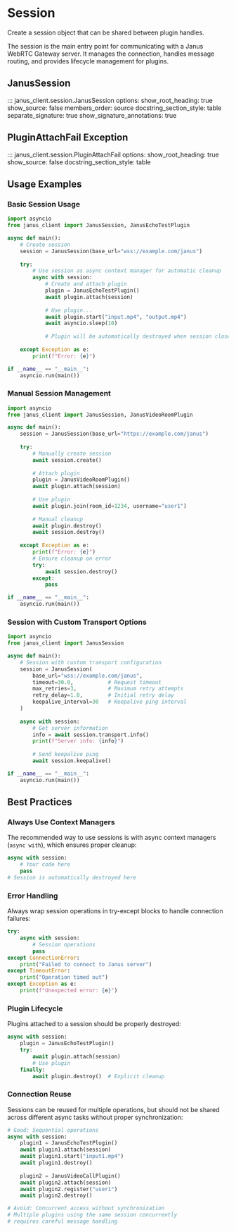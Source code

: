# Session

Create a session object that can be shared between plugin handles.

The session is the main entry point for communicating with a Janus WebRTC Gateway server. It manages the connection, handles message routing, and provides lifecycle management for plugins.

## JanusSession

::: janus_client.session.JanusSession
    options:
      show_root_heading: true
      show_source: false
      members_order: source
      docstring_section_style: table
      separate_signature: true
      show_signature_annotations: true

## PluginAttachFail Exception

::: janus_client.session.PluginAttachFail
    options:
      show_root_heading: true
      show_source: false
      docstring_section_style: table

## Usage Examples

### Basic Session Usage

```python
import asyncio
from janus_client import JanusSession, JanusEchoTestPlugin

async def main():
    # Create session
    session = JanusSession(base_url="wss://example.com/janus")
    
    try:
        # Use session as async context manager for automatic cleanup
        async with session:
            # Create and attach plugin
            plugin = JanusEchoTestPlugin()
            await plugin.attach(session)
            
            # Use plugin...
            await plugin.start("input.mp4", "output.mp4")
            await asyncio.sleep(10)
            
            # Plugin will be automatically destroyed when session closes
            
    except Exception as e:
        print(f"Error: {e}")

if __name__ == "__main__":
    asyncio.run(main())
```

### Manual Session Management

```python
import asyncio
from janus_client import JanusSession, JanusVideoRoomPlugin

async def main():
    session = JanusSession(base_url="https://example.com/janus")
    
    try:
        # Manually create session
        await session.create()
        
        # Attach plugin
        plugin = JanusVideoRoomPlugin()
        await plugin.attach(session)
        
        # Use plugin
        await plugin.join(room_id=1234, username="user1")
        
        # Manual cleanup
        await plugin.destroy()
        await session.destroy()
        
    except Exception as e:
        print(f"Error: {e}")
        # Ensure cleanup on error
        try:
            await session.destroy()
        except:
            pass

if __name__ == "__main__":
    asyncio.run(main())
```

### Session with Custom Transport Options

```python
import asyncio
from janus_client import JanusSession

async def main():
    # Session with custom transport configuration
    session = JanusSession(
        base_url="wss://example.com/janus",
        timeout=30.0,           # Request timeout
        max_retries=3,          # Maximum retry attempts
        retry_delay=1.0,        # Initial retry delay
        keepalive_interval=30   # Keepalive ping interval
    )
    
    async with session:
        # Get server information
        info = await session.transport.info()
        print(f"Server info: {info}")
        
        # Send keepalive ping
        await session.keepalive()

if __name__ == "__main__":
    asyncio.run(main())
```

## Best Practices

### Always Use Context Managers

The recommended way to use sessions is with async context managers (`async with`), which ensures proper cleanup:

```python
async with session:
    # Your code here
    pass
# Session is automatically destroyed here
```

### Error Handling

Always wrap session operations in try-except blocks to handle connection failures:

```python
try:
    async with session:
        # Session operations
        pass
except ConnectionError:
    print("Failed to connect to Janus server")
except TimeoutError:
    print("Operation timed out")
except Exception as e:
    print(f"Unexpected error: {e}")
```

### Plugin Lifecycle

Plugins attached to a session should be properly destroyed:

```python
async with session:
    plugin = JanusEchoTestPlugin()
    try:
        await plugin.attach(session)
        # Use plugin
    finally:
        await plugin.destroy()  # Explicit cleanup
```

### Connection Reuse

Sessions can be reused for multiple operations, but should not be shared across different async tasks without proper synchronization:

```python
# Good: Sequential operations
async with session:
    plugin1 = JanusEchoTestPlugin()
    await plugin1.attach(session)
    await plugin1.start("input1.mp4")
    await plugin1.destroy()
    
    plugin2 = JanusVideoCallPlugin()
    await plugin2.attach(session)
    await plugin2.register("user1")
    await plugin2.destroy()

# Avoid: Concurrent access without synchronization
# Multiple plugins using the same session concurrently
# requires careful message handling
```
